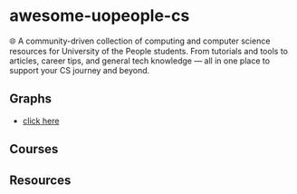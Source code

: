 # awesome-uopeople-cs
🌐 A community-driven collection of computing and computer science resources for University of the People students. From tutorials and tools to articles, career tips, and general tech knowledge — all in one place to support your CS journey and beyond.

## Graphs
- [click here](https://github.com/UoPeople-Computing-Network/awesome-uopeople-cs/blob/main/graphs/README.md)

## Courses

## Resources
